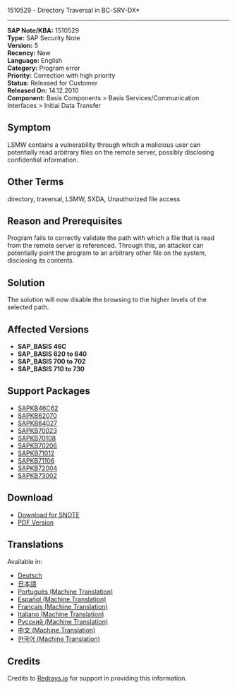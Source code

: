 1510529 - Directory Traversal in BC-SRV-DX*

---

**SAP Note/KBA:** 1510529  
**Type:** SAP Security Note  
**Version:** 5  
**Recency:** New  
**Language:** English  
**Category:** Program error  
**Priority:** Correction with high priority  
**Status:** Released for Customer  
**Released On:** 14.12.2010  
**Component:** Basis Components > Basis Services/Communication Interfaces > Initial Data Transfer

## Symptom

LSMW contains a vulnerability through which a malicious user can potentially read arbitrary files on the remote server, possibly disclosing confidential information.

## Other Terms

directory, traversal, LSMW, SXDA, Unauthorized file access

## Reason and Prerequisites

Program fails to correctly validate the path with which a file that is read from the remote server is referenced. Through this, an attacker can potentially point the program to an arbitrary other file on the system, disclosing its contents.

## Solution

The solution will now disable the browsing to the higher levels of the selected path.

## Affected Versions

- **SAP_BASIS 46C**
- **SAP_BASIS 620 to 640**
- **SAP_BASIS 700 to 702**
- **SAP_BASIS 710 to 730**

## Support Packages

- [SAPKB46C62](https://me.sap.com/supportpackage/SAPKB46C62)
- [SAPKB62070](https://me.sap.com/supportpackage/SAPKB62070)
- [SAPKB64027](https://me.sap.com/supportpackage/SAPKB64027)
- [SAPKB70023](https://me.sap.com/supportpackage/SAPKB70023)
- [SAPKB70108](https://me.sap.com/supportpackage/SAPKB70108)
- [SAPKB70206](https://me.sap.com/supportpackage/SAPKB70206)
- [SAPKB71012](https://me.sap.com/supportpackage/SAPKB71012)
- [SAPKB71106](https://me.sap.com/supportpackage/SAPKB71106)
- [SAPKB72004](https://me.sap.com/supportpackage/SAPKB72004)
- [SAPKB73002](https://me.sap.com/supportpackage/SAPKB73002)

## Download

- [Download for SNOTE](https://notesdownloads.sap.com/note/0040000008950852017)
- [PDF Version](https://userapps.support.sap.com/sap/support/sfm/notes/print/0001510529?language=en-US&token=23ED0774023C309C8BE4764C44999711)

## Translations

Available in:

- [Deutsch](https://me.sap.com/notes/0001510529/D)
- [日本語](https://me.sap.com/notes/0001510529/J)
- [Português (Machine Translation)](https://me.sap.com/notes/0001510529/P)
- [Español (Machine Translation)](https://me.sap.com/notes/0001510529/S)
- [Français (Machine Translation)](https://me.sap.com/notes/0001510529/F)
- [Italiano (Machine Translation)](https://me.sap.com/notes/0001510529/I)
- [Русский (Machine Translation)](https://me.sap.com/notes/0001510529/R)
- [中文 (Machine Translation)](https://me.sap.com/notes/0001510529/1)
- [한국어 (Machine Translation)](https://me.sap.com/notes/0001510529/3)

## Credits

Credits to [Redrays.io](https://redrays.io) for support in providing this information.